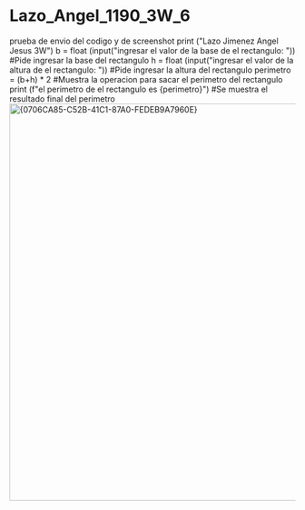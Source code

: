 # Lazo_Angel_1190_3W_6
prueba de envio del codigo y de screenshot
print ("Lazo Jimenez Angel Jesus 3W")
b = float (input("ingresar el valor de la base de el rectangulo: ")) #Pide ingresar la base del rectangulo
h = float (input("ingresar el valor de la altura de el rectangulo: ")) #Pide ingresar la altura del rectangulo
perimetro = (b+h) * 2 #Muestra la operacion para sacar el perimetro del rectangulo 
print (f"el perimetro de el rectangulo es {perimetro}") #Se muestra el resultado final del perimetro
<img width="700" alt="{0706CA85-C52B-41C1-87A0-FEDEB9A7960E}" src="https://github.com/user-attachments/assets/e725c45f-d135-4a09-9791-0b3ffa1b4418">


